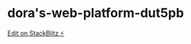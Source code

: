# dora's-web-platform-dut5pb

[Edit on StackBlitz ⚡️](https://stackblitz.com/edit/web-platform-dut5pb)
